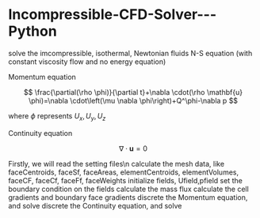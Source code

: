 # Incompressible-CFD-Solver---Python
solve the imcompressible, isothermal, Newtonian fluids N-S equation (with constant viscosity flow and no energy equation)

Momentum equation

$$
\frac{\partial(\rho \phi)}{\partial t}+\nabla \cdot(\rho \mathbf{u} \phi)=\nabla \cdot\left(\mu \nabla \phi\right)+Q^\phi-\nabla p
$$

where $\phi$ represents $U_x, U_y, U_z$

Continuity equation

$$
\nabla \cdot\mathbf{u}=0
$$

Firstly, we will read the setting files\n
calculate the mesh data, like faceCentroids, faceSf, faceAreas, elementCentroids, elementVolumes, faceCF, faceCf, faceFf, faceWeights
initialize fields, Ufield,pfield
set the boundary condition on the fields
calculate the mass flux
calculate the cell gradients and boundary face gradients
discrete the Momentum equation, and solve
discrete the Continuity equation, and solve
